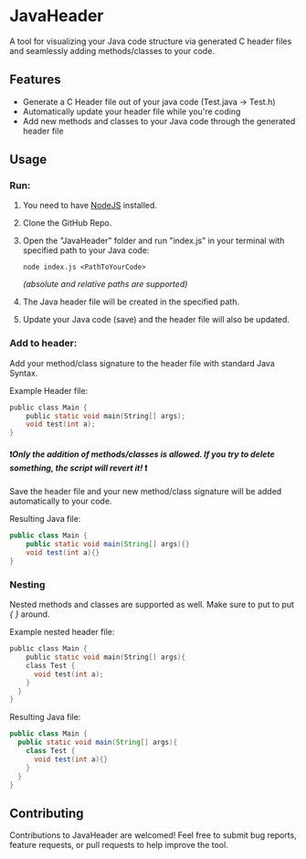 # JavaHeader

A tool for visualizing your Java code structure via generated C header files and seamlessly adding methods/classes to your code.

## Features
- Generate a C Header file out of your java code (Test.java -> Test.h)
- Automatically update your header file while you're coding
- Add new methods and classes to your Java code through the generated header file

## Usage
### Run:

1. You need to have [NodeJS](https://nodejs.org) installed.
  
2. Clone the GitHub Repo.
  
3. Open the "JavaHeader" folder and run "index.js" in your terminal with specified path to your Java code:<br>
    ```console
    node index.js <PathToYourCode>
    ```
    *(absolute and relative paths are supported)*<br>
  
4. The Java header file will be created in the specified path.

5. Update your Java code (save) and the header file will also be updated.

### Add to header:
Add your method/class signature to the header file with standard Java Syntax.<br>

Example Header file:<br>
```C
public class Main {
	public static void main(String[] args);
	void test(int a);
}
```
#### ❗*Only the addition of methods/classes is allowed. If you try to delete something, the script will revert it!* ❗

Save the header file and your new method/class signature will be added automatically to your code.

Resulting Java file:<br>
```Java
public class Main {
	public static void main(String[] args){}
	void test(int a){}
}
```

### Nesting
Nested methods and classes are supported as well. Make sure to put to put *{ }* around.

Example nested header file:<br>
```C
public class Main {
	public static void main(String[] args){
    class Test {
      void test(int a);
    }
  }
}
```
Resulting Java file:<br>
```Java
public class Main {
  public static void main(String[] args){
    class Test {
      void test(int a){}
    }
  }
}
```

## Contributing
Contributions to JavaHeader are welcomed! Feel free to submit bug reports, feature requests, or pull requests to help improve the tool.
